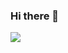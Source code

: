 ### Hi there 👋

<!--![image](https://github-readme-stats.vercel.app/api/top-langs/?username=NunoSources&layout=compact&langs_count=8&hide_border=true&theme=tokyonight) -->

<p align="left"><img src="https://github-readme-stats.vercel.app/api/top-langs/?username=NunoSources&langs_count=18&theme=tokyonight&layout=compact" /></p>

<!--[![ReadMe Card](https://github-readme-stats.vercel.app/api/pin/?username=nunosources&repo=PackageTemplate&show_owner=true)](https://github.com/nunosources/FlappyManafa)

<!--
**NunoSources/NunoSources** is a ✨ _special_ ✨ repository because its `README.md` (this file) appears on your GitHub profile.

Here are some ideas to get you started:

- 🔭 I’m currently working on ...
- 🌱 I’m currently learning ...
- 👯 I’m looking to collaborate on ...
- 🤔 I’m looking for help with ...
- 💬 Ask me about ...
- 📫 How to reach me: ...
- 😄 Pronouns: ...
- ⚡ Fun fact: ...
-->
